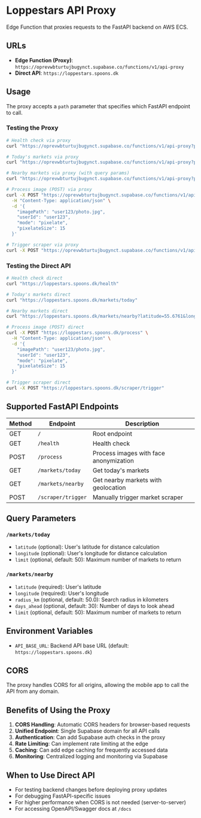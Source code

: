 # Loppestars API Proxy

Edge Function that proxies requests to the FastAPI backend on AWS ECS.

## URLs

- **Edge Function (Proxy)**: `https://oprevwbturtujbugynct.supabase.co/functions/v1/api-proxy`
- **Direct API**: `https://loppestars.spoons.dk`

## Usage

The proxy accepts a `path` parameter that specifies which FastAPI endpoint to call.

### Testing the Proxy

```bash
# Health check via proxy
curl "https://oprevwbturtujbugynct.supabase.co/functions/v1/api-proxy?path=health"

# Today's markets via proxy
curl "https://oprevwbturtujbugynct.supabase.co/functions/v1/api-proxy?path=markets/today"

# Nearby markets via proxy (with query params)
curl "https://oprevwbturtujbugynct.supabase.co/functions/v1/api-proxy?path=markets/nearby&latitude=55.6761&longitude=12.5683&radius_km=50"

# Process image (POST) via proxy
curl -X POST "https://oprevwbturtujbugynct.supabase.co/functions/v1/api-proxy?path=process" \
  -H "Content-Type: application/json" \
  -d '{
    "imagePath": "user123/photo.jpg",
    "userId": "user123",
    "mode": "pixelate",
    "pixelateSize": 15
  }'

# Trigger scraper via proxy
curl -X POST "https://oprevwbturtujbugynct.supabase.co/functions/v1/api-proxy?path=scraper/trigger"
```

### Testing the Direct API

```bash
# Health check direct
curl "https://loppestars.spoons.dk/health"

# Today's markets direct
curl "https://loppestars.spoons.dk/markets/today"

# Nearby markets direct
curl "https://loppestars.spoons.dk/markets/nearby?latitude=55.6761&longitude=12.5683&radius_km=50"

# Process image (POST) direct
curl -X POST "https://loppestars.spoons.dk/process" \
  -H "Content-Type: application/json" \
  -d '{
    "imagePath": "user123/photo.jpg",
    "userId": "user123",
    "mode": "pixelate",
    "pixelateSize": 15
  }'

# Trigger scraper direct
curl -X POST "https://loppestars.spoons.dk/scraper/trigger"
```

## Supported FastAPI Endpoints

| Method | Endpoint | Description |
|--------|----------|-------------|
| GET | `/` | Root endpoint |
| GET | `/health` | Health check |
| POST | `/process` | Process images with face anonymization |
| GET | `/markets/today` | Get today's markets |
| GET | `/markets/nearby` | Get nearby markets with geolocation |
| POST | `/scraper/trigger` | Manually trigger market scraper |

## Query Parameters

### `/markets/today`
- `latitude` (optional): User's latitude for distance calculation
- `longitude` (optional): User's longitude for distance calculation
- `limit` (optional, default: 50): Maximum number of markets to return

### `/markets/nearby`
- `latitude` (required): User's latitude
- `longitude` (required): User's longitude
- `radius_km` (optional, default: 50.0): Search radius in kilometers
- `days_ahead` (optional, default: 30): Number of days to look ahead
- `limit` (optional, default: 50): Maximum number of markets to return

## Environment Variables

- `API_BASE_URL`: Backend API base URL (default: `https://loppestars.spoons.dk`)

## CORS

The proxy handles CORS for all origins, allowing the mobile app to call the API from any domain.

## Benefits of Using the Proxy

1. **CORS Handling**: Automatic CORS headers for browser-based requests
2. **Unified Endpoint**: Single Supabase domain for all API calls
3. **Authentication**: Can add Supabase auth checks in the proxy
4. **Rate Limiting**: Can implement rate limiting at the edge
5. **Caching**: Can add edge caching for frequently accessed data
6. **Monitoring**: Centralized logging and monitoring via Supabase

## When to Use Direct API

- For testing backend changes before deploying proxy updates
- For debugging FastAPI-specific issues
- For higher performance when CORS is not needed (server-to-server)
- For accessing OpenAPI/Swagger docs at `/docs`
